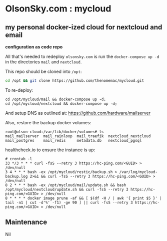 # OlsonSky.com : mycloud
## my personal docker-ized cloud for nextcloud and email

**configuration as code repo**

All that's needed to redeploy `olsonsky.com` is run the `docker-compose up -d` in the directories `mail` and `nextcloud`.

This repo should be cloned into `/opt`:
```bash
cd /opt && git clone https://github.com/thenomemac/mycloud.git
```

To re-deploy:
```
cd /opt/mycloud/mail && docker-compose up -d;
cd /opt/mycloud/nextcloud && docker-compose up -d;
```
And setup DNS as outlined at: https://github.com/hardware/mailserver

Also, restore the backup docker volumes:
```
root@olson-cloud:/var/lib/docker/volumes# ls
mail_mailserver  mail_rainloop  mail_traefik  nextcloud_nextcloud
mail_postgres    mail_redis     metadata.db   nextcloud_pgsql
```

healthcheck.io to ensure the instance is up:
```
# crontab -l
33 */3 * * * curl -fsS --retry 3 https://hc-ping.com/<GUID> > /dev/null
3 4 * * * bash -ex /opt/mycloud/restic/backup.sh > /var/log/mycloud-backup.log 2>&1 && curl -fsS --retry 3 https://hc-ping.com/<GUID> > /dev/null
8 2 * * * bash -ex /opt/mycloud/mail/update.sh && bash /opt/mycloud/nextcloud/update.sh && curl -fsS --retry 3 https://hc-ping.com/<GUID> > /dev/null
8 * * * * docker image prune -af && [ $(df -H / | awk '{ print $5 }' | tail -n1 | cut -d'%' -f1) -ge 90 ] || curl -fsS --retry 3 https://hc-ping.com/<GUID> > /dev/null
```

## Maintenance
Nil
